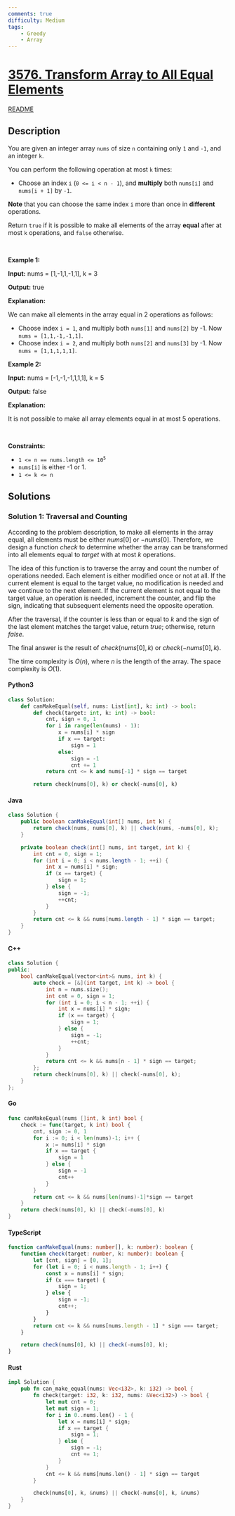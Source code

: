 ```yaml
---
comments: true
difficulty: Medium
tags:
    - Greedy
    - Array
---
```


<!-- problem:start -->

# [3576. Transform Array to All Equal Elements](https://leetcode.com/problems/transform-array-to-all-equal-elements)

[README](/solution/3500-3599/3576.Transform%20Array%20to%20All%20Equal%20Elements/README.md)

## Description

<!-- description:start -->

<p>You are given an integer array <code>nums</code> of size <code>n</code> containing only <code>1</code> and <code>-1</code>, and an integer <code>k</code>.</p>

<p>You can perform the following operation at most <code>k</code> times:</p>

<ul>
	<li>
	<p>Choose an index <code>i</code> (<code>0 &lt;= i &lt; n - 1</code>), and <strong>multiply</strong> both <code>nums[i]</code> and <code>nums[i + 1]</code> by <code>-1</code>.</p>
	</li>
</ul>

<p><strong>Note</strong> that you can choose the same index <code data-end="459" data-start="456">i</code> more than once in <strong>different</strong> operations.</p>

<p>Return <code>true</code> if it is possible to make all elements of the array <strong>equal</strong> after at most <code>k</code> operations, and <code>false</code> otherwise.</p>

<p>&nbsp;</p>
<p><strong class="example">Example 1:</strong></p>

<div class="example-block">
<p><strong>Input:</strong> <span class="example-io">nums = [1,-1,1,-1,1], k = 3</span></p>

<p><strong>Output:</strong> <span class="example-io">true</span></p>

<p><strong>Explanation:</strong></p>

<p>We can make all elements in the array equal in 2 operations as follows:</p>

<ul>
	<li>Choose index <code>i = 1</code>, and multiply both <code>nums[1]</code> and <code>nums[2]</code> by -1. Now <code>nums = [1,1,-1,-1,1]</code>.</li>
	<li>Choose index <code>i = 2</code>, and multiply both <code>nums[2]</code> and <code>nums[3]</code> by -1. Now <code>nums = [1,1,1,1,1]</code>.</li>
</ul>
</div>

<p><strong class="example">Example 2:</strong></p>

<div class="example-block">
<p><strong>Input:</strong> <span class="example-io">nums = [-1,-1,-1,1,1,1], k = 5</span></p>

<p><strong>Output:</strong> <span class="example-io">false</span></p>

<p><strong>Explanation:</strong></p>

<p>It is not possible to make all array elements equal in at most 5 operations.</p>
</div>

<p>&nbsp;</p>
<p><strong>Constraints:</strong></p>

<ul>
	<li><code>1 &lt;= n == nums.length &lt;= 10<sup>5</sup></code></li>
	<li><code>nums[i]</code> is either -1 or 1.</li>
	<li><code>1 &lt;= k &lt;= n</code></li>
</ul>

<!-- description:end -->

## Solutions

<!-- solution:start -->

### Solution 1: Traversal and Counting

According to the problem description, to make all elements in the array equal, all elements must be either $\textit{nums}[0]$ or $-\textit{nums}[0]$. Therefore, we design a function $\textit{check}$ to determine whether the array can be transformed into all elements equal to $\textit{target}$ with at most $k$ operations.

The idea of this function is to traverse the array and count the number of operations needed. Each element is either modified once or not at all. If the current element is equal to the target value, no modification is needed and we continue to the next element. If the current element is not equal to the target value, an operation is needed, increment the counter, and flip the sign, indicating that subsequent elements need the opposite operation.

After the traversal, if the counter is less than or equal to $k$ and the sign of the last element matches the target value, return $\textit{true}$; otherwise, return $\textit{false}$.

The final answer is the result of $\textit{check}(\textit{nums}[0], k)$ or $\textit{check}(-\textit{nums}[0], k)$.

The time complexity is $O(n)$, where $n$ is the length of the array. The space complexity is $O(1)$.

<!-- tabs:start -->

#### Python3

```python
class Solution:
    def canMakeEqual(self, nums: List[int], k: int) -> bool:
        def check(target: int, k: int) -> bool:
            cnt, sign = 0, 1
            for i in range(len(nums) - 1):
                x = nums[i] * sign
                if x == target:
                    sign = 1
                else:
                    sign = -1
                    cnt += 1
            return cnt <= k and nums[-1] * sign == target

        return check(nums[0], k) or check(-nums[0], k)
```

#### Java

```java
class Solution {
    public boolean canMakeEqual(int[] nums, int k) {
        return check(nums, nums[0], k) || check(nums, -nums[0], k);
    }

    private boolean check(int[] nums, int target, int k) {
        int cnt = 0, sign = 1;
        for (int i = 0; i < nums.length - 1; ++i) {
            int x = nums[i] * sign;
            if (x == target) {
                sign = 1;
            } else {
                sign = -1;
                ++cnt;
            }
        }
        return cnt <= k && nums[nums.length - 1] * sign == target;
    }
}
```

#### C++

```cpp
class Solution {
public:
    bool canMakeEqual(vector<int>& nums, int k) {
        auto check = [&](int target, int k) -> bool {
            int n = nums.size();
            int cnt = 0, sign = 1;
            for (int i = 0; i < n - 1; ++i) {
                int x = nums[i] * sign;
                if (x == target) {
                    sign = 1;
                } else {
                    sign = -1;
                    ++cnt;
                }
            }
            return cnt <= k && nums[n - 1] * sign == target;
        };
        return check(nums[0], k) || check(-nums[0], k);
    }
};
```

#### Go

```go
func canMakeEqual(nums []int, k int) bool {
	check := func(target, k int) bool {
		cnt, sign := 0, 1
		for i := 0; i < len(nums)-1; i++ {
			x := nums[i] * sign
			if x == target {
				sign = 1
			} else {
				sign = -1
				cnt++
			}
		}
		return cnt <= k && nums[len(nums)-1]*sign == target
	}
	return check(nums[0], k) || check(-nums[0], k)
}
```

#### TypeScript

```ts
function canMakeEqual(nums: number[], k: number): boolean {
    function check(target: number, k: number): boolean {
        let [cnt, sign] = [0, 1];
        for (let i = 0; i < nums.length - 1; i++) {
            const x = nums[i] * sign;
            if (x === target) {
                sign = 1;
            } else {
                sign = -1;
                cnt++;
            }
        }
        return cnt <= k && nums[nums.length - 1] * sign === target;
    }

    return check(nums[0], k) || check(-nums[0], k);
}
```

#### Rust

```rust
impl Solution {
    pub fn can_make_equal(nums: Vec<i32>, k: i32) -> bool {
        fn check(target: i32, k: i32, nums: &Vec<i32>) -> bool {
            let mut cnt = 0;
            let mut sign = 1;
            for i in 0..nums.len() - 1 {
                let x = nums[i] * sign;
                if x == target {
                    sign = 1;
                } else {
                    sign = -1;
                    cnt += 1;
                }
            }
            cnt <= k && nums[nums.len() - 1] * sign == target
        }

        check(nums[0], k, &nums) || check(-nums[0], k, &nums)
    }
}
```

<!-- tabs:end -->

<!-- solution:end -->

<!-- problem:end -->
